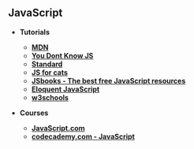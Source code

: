 ## JavaScript

* **Tutorials**
	* **[MDN](https://developer.mozilla.org/en-US/docs/Web/JavaScript "developer.mozilla.org")**
	* **[You Dont Know JS](https://github.com/getify/You-Dont-Know-JS "github.com/getify/You-Dont-Know-JS")**
	* **[Standard](https://github.com/feross/standard "github.com/feross/standard")**
	* **[JS for cats](http://jsforcats.com "jsforcats.com")**
	* **[JSbooks - The best free JavaScript resources](http://jsbooks.revolunet.com/ "jsbooks.revolunet.com")**
	* **[Eloquent JavaScript](http://eloquentjavascript.net/ "eloquentjavascript.net")**
	* **[w3schools](https://www.w3schools.com/js/ "w3schools.com")**

* **Courses**
	* **[JavaScript.com](https://www.javascript.com/ "javascript.com")**
	* **[codecademy.com - JavaScript](https://www.codecademy.com/learn/javascript "codecademy.com")**
	